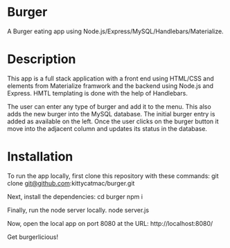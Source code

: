 # Burger
A Burger eating app using Node.js/Express/MySQL/Handlebars/Materialize.

# Description
This app is a full stack application with a front end using HTML/CSS and elements from Materialize framwork and the backend using Node.js and Express. HMTL templating is done with the help of Handlebars.

The user can enter any type of burger and add it to the menu. This also adds the new burger into the MySQL database. The initial burger entry is added as available on the left. Once the user clicks on the burger button it move into the adjacent column and updates its status in the database.

# Installation
To run the app locally, first clone this repository with these commands:
 git clone git@github.com:kittycatmac/burger.git

Next, install the dependencies:
 cd burger
 npm i

Finally, run the node server locally.
 node server.js

Now, open the local app on port 8080 at the URL: http://localhost:8080/

Get burgerlicious!